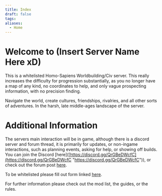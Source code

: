 ```yaml
---
title: Index
draft: false
tags: 
aliases:
  - Home
---
```

 
# Welcome to (Insert Server Name Here xD)
This is a whitelisted Homo-Sapiens Worldbuilding/Civ server. This really increases the difficulty for progression substantially, as you no longer have a map of any kind, no coordinates to help, and only vague prospecting information, with no precision finding. 

Navigate the world, create cultures, friendships, rivalries, and all other sorts of adventures. In the harsh, late middle-ages landscape of the server.

# Additional Information
The servers main interaction will be in game, although there is a discord server and forum thread, it is primarily for updates, or non-ingame interactions,  such as planning events, asking for help, or showing off builds. You can join the Discord [here]([https://discord.gg/QrGBeDWcfC](https://discord.gg/QrGBeDWcfC "https://discord.gg/QrGBeDWcfC")), or check out the forum post [here](https://www.vintagestory.at/forums/topic/13598-gauging-interest-in-a-homo-sapiens-civ-server/).

To be whitelisted please fill out form linked [here](https://www.vintagestory.at/forums/topic/13598-gauging-interest-in-a-homo-sapiens-civ-server/).

For further information please check out the mod list, the guides, or the rules.
